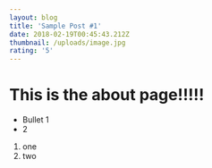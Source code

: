 ```yaml
---
layout: blog
title: 'Sample Post #1'
date: 2018-02-19T00:45:43.212Z
thumbnail: /uploads/image.jpg
rating: '5'
---
```

# This is the about page!!!!!

* Bullet 1
* 2

1. one
2. two 
